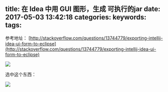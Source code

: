 title: 在 Idea 中用 GUI 图形，生成 可执行的jar
date: 2017-05-03 13:42:18
categories:
keywords:
tags:
---


参考地址： [http://stackoverflow.com/questions/13744779/exporting-intellij-idea-ui-form-to-eclipse](http://stackoverflow.com/questions/13744779/exporting-intellij-idea-ui-form-to-eclipse)


![](http://7xlcno.com1.z0.glb.clouddn.com/blog/blog_idea_answer.png)

选中这个东西：

![](http://7xlcno.com1.z0.glb.clouddn.com/blog/blog_idea_answer_show.png)

